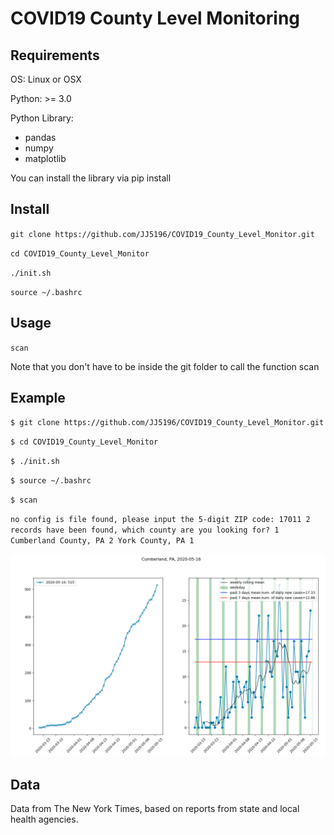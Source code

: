 # COVID19 County Level Monitoring

## Requirements
OS: Linux or OSX

Python: >= 3.0

Python Library:
- pandas
- numpy
- matplotlib

You can install the library via pip install

## Install
`git clone https://github.com/JJ5196/COVID19_County_Level_Monitor.git`

`cd COVID19_County_Level_Monitor`

`./init.sh`

`source ~/.bashrc`

## Usage
`scan`

Note that you don't have to be inside the git folder to call the function scan

## Example
`$ git clone https://github.com/JJ5196/COVID19_County_Level_Monitor.git`

`$ cd COVID19_County_Level_Monitor`

`$ ./init.sh`

`$ source ~/.bashrc`

`$ scan`

`no config is file found, please input the 5-digit ZIP code: 17011
2 records have been found, which county are you looking for?
    1 Cumberland County, PA
    2 York County, PA
1`

![](https://github.com/JJ5196/COVID19_County_Level_Monitor/blob/master/output_example.png)

## Data
Data from The New York Times, based on reports from state and local health agencies.
